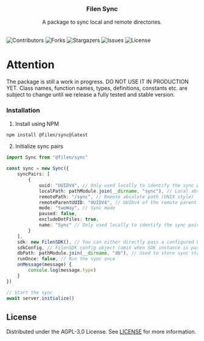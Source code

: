 <br/>
<p align="center">
  <h3 align="center">Filen Sync</h3>

  <p align="center">
    A package to sync local and remote directories.
    <br/>
    <br/>
  </p>
</p>

![Contributors](https://img.shields.io/github/contributors/FilenCloudDienste/filen-sync?color=dark-green) ![Forks](https://img.shields.io/github/forks/FilenCloudDienste/filen-sync?style=social) ![Stargazers](https://img.shields.io/github/stars/FilenCloudDienste/filen-sync?style=social) ![Issues](https://img.shields.io/github/issues/FilenCloudDienste/filen-sync) ![License](https://img.shields.io/github/license/FilenCloudDienste/filen-sync)

# Attention

The package is still a work in progress. DO NOT USE IT IN PRODUCTION YET. Class names, function names, types, definitions, constants etc. are subject to change until we release a fully tested and stable version.

### Installation

1. Install using NPM

```sh
npm install @filen/sync@latest
```

2. Initialize sync pairs

```typescript
import Sync from "@filen/sync"

const sync = new Sync({
	syncPairs: [
		{
			uuid: "UUIDV4", // Only used locally to identify the sync pair
			localPath: pathModule.join(__dirname, "sync"), // Local absolute path
			remotePath: "/sync", // Remote absolute path (UNIX style)
			remoteParentUUID: "UUIDV4", // UUIDv4 of the remote parent directory
			mode: "twoWay", // Sync mode
			paused: false,
			excludeDotFiles: true,
			name: "Sync" // Only used locally to identify the sync pair
		}
	],
	sdk: new FilenSDK(), // You can either directly pass a configured FilenSDK instance or instantiate a new SDK instance when passing `sdkConfig` (optional)
	sdkConfig, // FilenSDK config object (omit when SDK instance is passed, needed when no SDK instance is passed)
	dbPath: pathModule.join(__dirname, "db"), // Used to store sync state and other data
	runOnce: false, // Run the sync once
	onMessage(message) {
		console.log(message.type)
	}
})

// Start the sync
await server.initialize()
```

## License

Distributed under the AGPL-3.0 License. See [LICENSE](https://github.com/FilenCloudDienste/filen-sync/blob/main/LICENSE.md) for more information.
